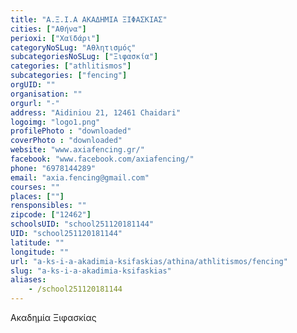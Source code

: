 ```yaml
---
title: "Α.Ξ.Ι.Α ΑΚΑΔΗΜΙΑ ΞΙΦΑΣΚΙΑΣ"
cities: ["Αθήνα"]
perioxi: ["Χαϊδάρι"]
categoryNoSLug: "Αθλητισμός"
subcategoriesNoSLug: ["Ξιφασκία"]
categories: ["athlitismos"]
subcategories: ["fencing"]
orgUID: ""
organisation: ""
orgurl: "-"
address: "Aidiniou 21, 12461 Chaidari"
logoimg: "logo1.png"
profilePhoto : "downloaded"
coverPhoto : "downloaded"
website: "www.axiafencing.gr/"
facebook: "www.facebook.com/axiafencing/"
phone: "6978144289"
email: "axia.fencing@gmail.com"
courses: ""
places: [""]
rensponsibles: ""
zipcode: ["12462"]
schoolsUID: "school251120181144"
UID: "school251120181144"
latitude: ""
longitude: ""
url: "a-ks-i-a-akadimia-ksifaskias/athina/athlitismos/fencing"
slug: "a-ks-i-a-akadimia-ksifaskias"
aliases:
    - /school251120181144
---
```



Ακαδημία Ξιφασκίας

